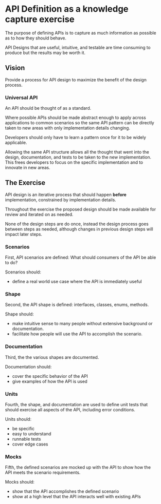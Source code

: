 # API Definition as a knowledge capture exercise

The purpose of defining APIs is to capture as much information as possible as to how they should behave.

API Designs that are useful, intuitive, and testable are time consuming to produce but the results may be worth it.

## Vision

Provide a process for API design to maximize the benefit of the design process.

### Universal API

An API should be thought of as a standard.

Where possible APIs should be made abstract enough to apply across applications to common scenarios so the same API pattern can be directly taken to new areas with only implementation details changing.

Developers should only have to learn a pattern once for it to be widely applicable.

Allowing the same API structure allows all the thought that went into the design, documentation, and tests to be taken to the new implementation. This frees developers to focus on the specific implementation and to innovate in new areas.

## The Exercise

API design is an iterative process that should happen **before** implementation, constrained by implementation details.

Throughout the exercise the proposed design should be made available for review and iterated on as needed.

None of the design steps are do once, instead the design process goes between steps as needed, although changes in previous design steps will impact later steps.

### Scenarios

First, API scenarios are defined: What should consumers of the API be able to do?

Scenarios should:

- define a real world use case where the API is immediately useful

### Shape

Second, the API shape is defined: interfaces, classes, enums, methods.

Shape should:

- make intuitive sense to many people without extensive background or documentation.
- facilitate how people will use the API to accomplish the scenario.

### Documentation

Third, the the various shapes are documented.

Documentation should:

- cover the specific behavior of the API
- give examples of how the API is used

### Units

Fourth, the shape, and documentation are used to define unit tests that should exercise all aspects of the API, including error conditions.

Units should:

- be specific
- easy to understand
- runnable tests
- cover edge cases

### Mocks

Fifth, the defined scenarios are mocked up with the API to show how the API meets the scenario requirements.

Mocks should:

- show that the API accomplishes the defined scenario
- show at a high level that the API interacts well with existing APIs
